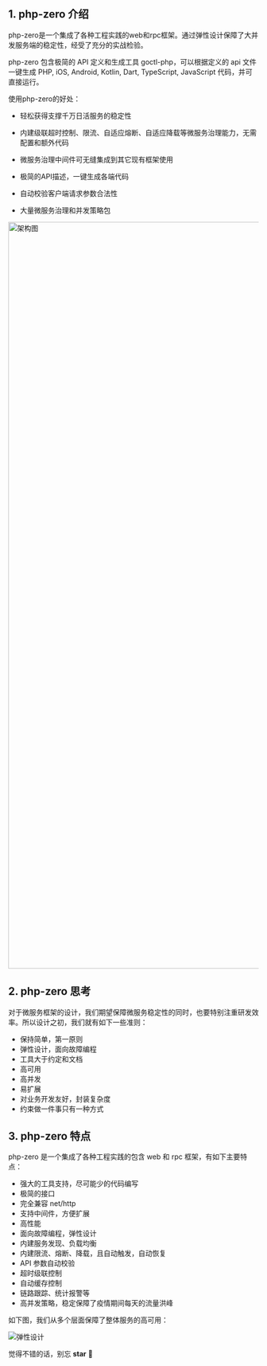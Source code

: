 ## 1. php-zero 介绍

php-zero是一个集成了各种工程实践的web和rpc框架。通过弹性设计保障了大并发服务端的稳定性，经受了充分的实战检验。

php-zero 包含极简的 API 定义和生成工具 goctl-php，可以根据定义的 api 文件一键生成 PHP, iOS, Android, Kotlin, Dart, TypeScript, JavaScript 代码，并可直接运行。

使用php-zero的好处：

* 轻松获得支撑千万日活服务的稳定性

* 内建级联超时控制、限流、自适应熔断、自适应降载等微服务治理能力，无需配置和额外代码

* 微服务治理中间件可无缝集成到其它现有框架使用

* 极简的API描述，一键生成各端代码

* 自动校验客户端请求参数合法性

* 大量微服务治理和并发策略包

<img src="https://gitee.com/kevwan/static/raw/master/doc/images/architecture.png" alt="架构图" width="1500" />

## 2. php-zero 思考

对于微服务框架的设计，我们期望保障微服务稳定性的同时，也要特别注重研发效率。所以设计之初，我们就有如下一些准则：

* 保持简单，第一原则
* 弹性设计，面向故障编程
* 工具大于约定和文档
* 高可用
* 高并发
* 易扩展
* 对业务开发友好，封装复杂度
* 约束做一件事只有一种方式

## 3. php-zero 特点

php-zero 是一个集成了各种工程实践的包含 web 和 rpc 框架，有如下主要特点：

* 强大的工具支持，尽可能少的代码编写
* 极简的接口
* 完全兼容 net/http
* 支持中间件，方便扩展
* 高性能
* 面向故障编程，弹性设计
* 内建服务发现、负载均衡
* 内建限流、熔断、降载，且自动触发，自动恢复
* API 参数自动校验
* 超时级联控制
* 自动缓存控制
* 链路跟踪、统计报警等
* 高并发策略，稳定保障了疫情期间每天的流量洪峰

如下图，我们从多个层面保障了整体服务的高可用：

![弹性设计](https://gitee.com/kevwan/static/raw/master/doc/images/resilience.jpg)

觉得不错的话，别忘 **star** 👏



